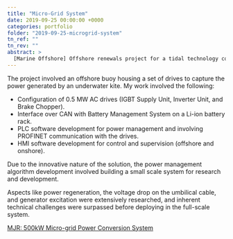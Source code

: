 ```yaml
---
title: "Micro-Grid System"
date: 2019-09-25 00:00:00 +0000
categories: portfolio
folder: "2019-09-25-microgrid-system"
tn_ref: ""
tn_rev: ""
abstract: >
  [Marine Offshore] Offshore renewals project for a tidal technology company.
---
```


The project involved an offshore buoy housing a set of drives to capture the power generated by an underwater kite. My work involved the following:

- Configuration of 0.5 MW AC drives (IGBT Supply Unit, Inverter Unit, and Brake Chopper).
- Interface over CAN with Battery Management System on a Li-ion battery rack.
- PLC software development for power management and involving PROFINET communication with the drives.
- HMI software development for control and supervision (offshore and onshore).

Due to the innovative nature of the solution, the power management algorithm development involved building a small scale system for research and development.

Aspects like power regeneration, the voltage drop on the umbilical cable, and generator excitation were extensively researched, and inherent technical challenges were surpassed before deploying in the full-scale system.

<a href="https://www.mjrpower.com/projects/500kw-micro-grid-power-conversion-system/" target="_blank">MJR: 500kW Micro-grid Power Conversion System</a>
